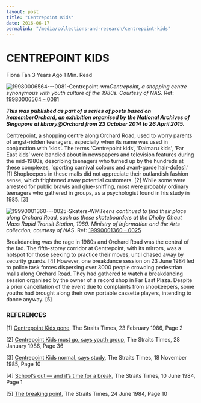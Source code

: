```yaml
---
layout: post
title: "Centrepoint Kids"
date: 2016-06-17
permalink: "/media/collections-and-research/centrepoint-kids"
---
```


# CENTREPOINT KIDS

Fiona Tan 3 Years Ago 1 Min. Read

![19980006564---0081-Centrepoint-wm](http://www.nas.gov.sg/blogs/offtherecord/wp-content/uploads/2015/04/19980006564-0081-Centrepoint-wm.jpg)*Centrepoint, a shopping centre synonymous with youth culture of the 1980s.* *Courtesy of NAS.* Ref: [19980006564 – 0081](http://www.nas.gov.sg/archivesonline/photographs/record-details/fafb6cce-1161-11e3-83d5-0050568939ad)

***This was published as part of a series of posts based on irememberOrchard, an exhibition organised by the National Archives of Singapore at library@Orchard from 23 October 2014 to 26 April 2015.***

Centrepoint, a shopping centre along Orchard Road, used to worry parents of angst-ridden teenagers, especially when its name was used in conjunction with ‘kids’. The terms ‘Centrepoint kids’, ‘Daimaru kids’, ‘Far East kids’ were bandied about in newspapers and television features during the mid-1980s, describing teenagers who turned up by the hundreds at these complexes, ‘sporting carnival colours and avant-garde hair-do[es].’
[1] Shopkeepers in these malls did not appreciate their outlandish fashion sense, which frightened away potential customers. [2] While some were arrested for public brawls and glue-sniffing, most were probably ordinary teenagers who gathered in groups, as a psychologist found in his study in 1985. [3]

![19990001360---0025-Skaters-WM](http://www.nas.gov.sg/blogs/offtherecord/wp-content/uploads/2015/04/19990001360-0025-Skaters-WM.jpg)*Teens continued to find their place along Orchard Road, such as these skateboarders at the Dhoby Ghaut Mass Rapid Transit Station, 1989.* *Ministry of Information and the Arts collection, courtesy of NAS*. Ref: [19990001360 – 0025](http://www.nas.gov.sg/archivesonline/photographs/record-details/056acdb9-1162-11e3-83d5-0050568939ad)

Breakdancing was the rage in 1980s and Orchard Road was the central of the fad. The fifth-storey corridor at Centrepoint, with its mirrors, was a hotspot for those seeking to practice their moves, until chased away by security guards. [4] However, one breakdance session on 23 June 1984 led to police task forces dispersing over 3000 people crowding pedestrian malls along Orchard Road. They had gathered to watch a breakdancing session organised by the owner of a record shop in Far East Plaza. Despite a prior cancellation of the event due to complaints from shopkeepers, some youths had brought along their own portable cassette players, intending to dance anyway. [5]

### REFERENCES

[1] [Centrepoint Kids gone](http://newspapers.nl.sg/Digitised/Article/straitstimes19860223-1.2.7.1.6.aspx), The Straits Times, 23 February 1986, Page 2

[2] [Centrepoint Kids must go, says youth group](http://newspapers.nl.sg/Digitised/Article/straitstimes19860128-1.2.73.aspx), The Straits Times, 28 January 1986, Page 36

[3] [Centrepoint Kids normal, says study](http://newspapers.nl.sg/Digitised/Article/straitstimes19851118-1.2.27.8.aspx), The Straits Times, 18 November 1985, Page 10

[4] [School’s out — and it’s time for a break](http://newspapers.nl.sg/Digitised/Article/straitstimes19840610-1.2.10.aspx), The Straits Times, 10 June 1984, Page 1

[5] [The breaking point](http://newspapers.nl.sg/Digitised/Article/straitstimes19840624-1.2.32.aspx), The Straits Times, 24 June 1984, Page 10

